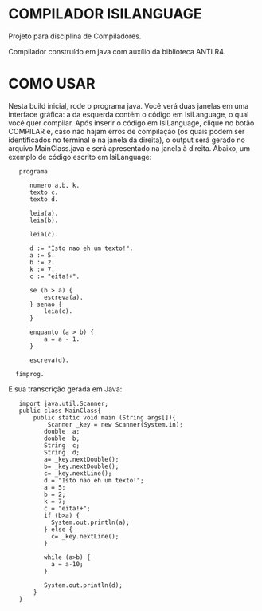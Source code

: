 # COMPILADOR ISILANGUAGE
Projeto para disciplina de Compiladores.

Compilador construído em java com auxílio da biblioteca ANTLR4.


# COMO USAR
Nesta build inicial, rode o programa java. Você verá duas janelas em uma interface gráfica: a da esquerda contém o código em IsiLanguage, o qual você quer compilar. Após inserir o código em IsiLanguage, clique no botão COMPILAR e, caso não hajam erros de compilação (os quais podem ser identificados no terminal e na janela da direita), o output será gerado no arquivo MainClass.java e será apresentado na janela à direita. Abaixo, um exemplo de código escrito em IsiLanguage:

       programa

          numero a,b, k.
          texto c.
          texto d.

          leia(a).
          leia(b).

          leia(c).

          d := "Isto nao eh um texto!".
          a := 5.
          b := 2.
          k := 7.
          c := "eita!+".

          se (b > a) {
              escreva(a).
          } senao {
              leia(c).
          }
          
          enquanto (a > b) {
              a = a - 1.
          }

          escreva(d).

      fimprog.

E sua transcrição gerada em Java:

       import java.util.Scanner;
       public class MainClass{ 
           public static void main (String args[]){ 
               Scanner _key = new Scanner(System.in);
              double  a;
              double  b;
              String  c;
              String  d;
              a= _key.nextDouble();
              b= _key.nextDouble();
              c= _key.nextLine();
              d = "Isto nao eh um texto!";
              a = 5;
              b = 2;
              k = 7;
              c = "eita!+";
              if (b>a) {
                System.out.println(a);
              } else {
                c= _key.nextLine();
              }
              
              while (a>b) {
                a = a-10;
              } 

              System.out.println(d);
           }
       }
